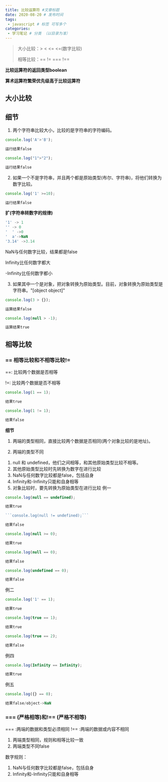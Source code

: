 ```yaml
---
title: 比较运算符 #文章标题
date: 2020-08-20 # 发布时间
tags:
 - javascript # 标签 可写多个
categories: 
 - 学习笔记 # 分类 （以目录为准）
---
```



> 大小比较：> < <= <=(数字比较)
>
> 相等比较：== != === !==

**比较运算符的返回类型boolean**

**算术运算符繁荣优先级高于比较运算符**

## 大小比较

## 细节

1. 两个字符串比较大小，比较的是字符串的字符编码。

```js
console.log('A'>'B');

运行结果false
```


```js
console.log("1">"2");

运行结果false
```

2. 如果一个不是字符串，并且两个都是原始类型(布尔、字符串)，将他们转换为数字比较。

```js
console.log('1' >=10);

运行结果false
```

**扩(字符串转数字的规律)**

```js
'1' -> 1
'' -> 0
'  ' ->0
'  a'->NaN
'3.14' ->3.14
```

NaN与任何数字比较，结果都是false

Infinity比任何数字都大

-Infinity比任何数字都小

3. 如果其中一个是对象，把对象转换为原始类型。目前，对象转换为原始类型是字符串。"[object object]"

```js
console.log(3 > {});

运算结果false
```

```js
console.log(null > -1);

运算结果true
```

## 相等比较

### == 相等比较和不相等比较!=

==: 比较两个数据是否相等

!=: 比较两个数据是否不相等

```js
console.log(1 == 1);

结果true
```
```js
console.log(1 != 1);

结果false
```

**细节**

1. 两端的类型相同，直接比较两个数据是否相同(两个对象比较的是地址)。

2. 两端的类型不同

1) null 和 undefined，他们之间相等，和其他原始类型比较不相等。
2) 其他原始类型比较时先转换为数字在进行比较
3) NaN与任何数字比较都是false，包括自身
4) Infinity和-Infinity只能和自身相等
5) 对象比较时，要先转换为原始类型在进行比较
例一

```js
console.log(null == undefined);

结果true

```console.log(null != undefined);```

结果false
```

```js
console.log(null >= 0);

结果true
```
```js
console.log(null == 0);

结果false
```

```js
console.log(undefined == 0);

结果false
```

例二
```js
console.log('1' == 1);

结果true
```

```js
console.log(true == 1);

结果true
```

```js
console.log(true == 2);

结果false
```

例四

```js
console.log(Infinity == Infinity);

结果true
```

例五

```js
console.log({} == 0);

结果false/object->NaN
```

### === (严格相等)和!== (严格不相等)

=== :两端的数据和类型必须相同
!== :两端的数据或内容不相同

1. 两端类型相同，规则和相等比较一致
2. 两端类型不同false

数字规则：

1) NaN与任何数字比较都是false，包括自身
2) Infinity和-Infinity只能和自身相等














